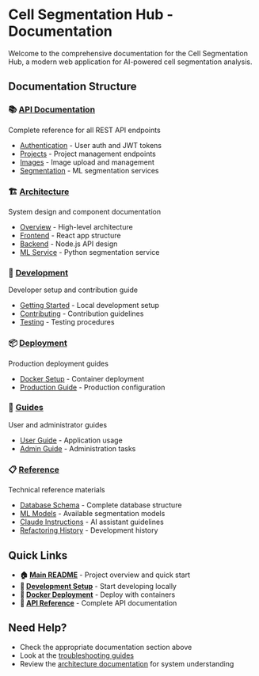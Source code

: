 # Cell Segmentation Hub - Documentation

Welcome to the comprehensive documentation for the Cell Segmentation Hub, a modern web application for AI-powered cell segmentation analysis.

## Documentation Structure

### 📚 [API Documentation](./api/)
Complete reference for all REST API endpoints
- [Authentication](./api/authentication.md) - User auth and JWT tokens
- [Projects](./api/projects.md) - Project management endpoints
- [Images](./api/images.md) - Image upload and management
- [Segmentation](./api/segmentation.md) - ML segmentation services

### 🏗️ [Architecture](./architecture/)
System design and component documentation
- [Overview](./architecture/README.md) - High-level architecture
- [Frontend](./architecture/frontend.md) - React app structure
- [Backend](./architecture/backend.md) - Node.js API design
- [ML Service](./architecture/ml-service.md) - Python segmentation service

### 🚀 [Development](./development/)
Developer setup and contribution guide
- [Getting Started](./development/getting-started.md) - Local development setup
- [Contributing](./development/contributing.md) - Contribution guidelines
- [Testing](./development/testing.md) - Testing procedures

### 📦 [Deployment](./deployment/)
Production deployment guides
- [Docker Setup](./deployment/docker.md) - Container deployment
- [Production Guide](./deployment/production.md) - Production configuration

### 📖 [Guides](./guides/)
User and administrator guides
- [User Guide](./guides/user-guide.md) - Application usage
- [Admin Guide](./guides/admin-guide.md) - Administration tasks

### 📋 [Reference](./reference/)
Technical reference materials
- [Database Schema](./reference/database-schema.md) - Complete database structure
- [ML Models](./reference/ml-models.md) - Available segmentation models
- [Claude Instructions](./reference/claude-instructions.md) - AI assistant guidelines
- [Refactoring History](./reference/refactoring-summary.md) - Development history

## Quick Links

- **🏠 [Main README](../README.md)** - Project overview and quick start
- **🔧 [Development Setup](./development/getting-started.md)** - Start developing locally
- **🐳 [Docker Deployment](./deployment/docker.md)** - Deploy with containers
- **📡 [API Reference](./api/README.md)** - Complete API documentation

## Need Help?

- Check the appropriate documentation section above
- Look at the [troubleshooting guides](./development/testing.md)
- Review the [architecture documentation](./architecture/) for system understanding